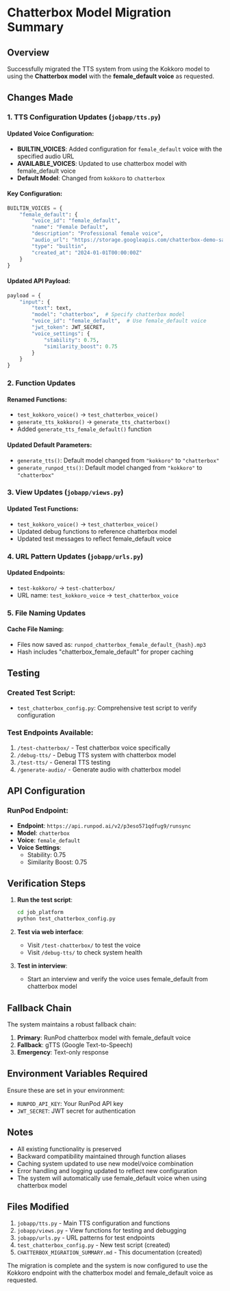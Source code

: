 # Chatterbox Model Migration Summary

## Overview
Successfully migrated the TTS system from using the Kokkoro model to using the **Chatterbox model** with the **female_default voice** as requested.

## Changes Made

### 1. TTS Configuration Updates (`jobapp/tts.py`)

#### Updated Voice Configuration:
- **BUILTIN_VOICES**: Added configuration for `female_default` voice with the specified audio URL
- **AVAILABLE_VOICES**: Updated to use chatterbox model with female_default voice
- **Default Model**: Changed from `kokkoro` to `chatterbox`

#### Key Configuration:
```python
BUILTIN_VOICES = {
    "female_default": {
        "voice_id": "female_default",
        "name": "Female Default",
        "description": "Professional female voice",
        "audio_url": "https://storage.googleapis.com/chatterbox-demo-samples/prompts/female_shadowheart4.flac",
        "type": "builtin",
        "created_at": "2024-01-01T00:00:00Z"
    }
}
```

#### Updated API Payload:
```python
payload = {
    "input": {
        "text": text,
        "model": "chatterbox",  # Specify chatterbox model
        "voice_id": "female_default",  # Use female_default voice
        "jwt_token": JWT_SECRET,
        "voice_settings": {
            "stability": 0.75,
            "similarity_boost": 0.75
        }
    }
}
```

### 2. Function Updates

#### Renamed Functions:
- `test_kokkoro_voice()` → `test_chatterbox_voice()`
- `generate_tts_kokkoro()` → `generate_tts_chatterbox()`
- Added `generate_tts_female_default()` function

#### Updated Default Parameters:
- `generate_tts()`: Default model changed from `"kokkoro"` to `"chatterbox"`
- `generate_runpod_tts()`: Default model changed from `"kokkoro"` to `"chatterbox"`

### 3. View Updates (`jobapp/views.py`)

#### Updated Test Functions:
- `test_kokkoro_voice()` → `test_chatterbox_voice()`
- Updated debug functions to reference chatterbox model
- Updated test messages to reflect female_default voice

### 4. URL Pattern Updates (`jobapp/urls.py`)

#### Updated Endpoints:
- `test-kokkoro/` → `test-chatterbox/`
- URL name: `test_kokkoro_voice` → `test_chatterbox_voice`

### 5. File Naming Updates

#### Cache File Naming:
- Files now saved as: `runpod_chatterbox_female_default_{hash}.mp3`
- Hash includes "chatterbox_female_default" for proper caching

## Testing

### Created Test Script:
- `test_chatterbox_config.py`: Comprehensive test script to verify configuration

### Test Endpoints Available:
1. `/test-chatterbox/` - Test chatterbox voice specifically
2. `/debug-tts/` - Debug TTS system with chatterbox model
3. `/test-tts/` - General TTS testing
4. `/generate-audio/` - Generate audio with chatterbox model

## API Configuration

### RunPod Endpoint:
- **Endpoint**: `https://api.runpod.ai/v2/p3eso571qdfug9/runsync`
- **Model**: `chatterbox`
- **Voice**: `female_default`
- **Voice Settings**: 
  - Stability: 0.75
  - Similarity Boost: 0.75

## Verification Steps

1. **Run the test script**:
   ```bash
   cd job_platform
   python test_chatterbox_config.py
   ```

2. **Test via web interface**:
   - Visit `/test-chatterbox/` to test the voice
   - Visit `/debug-tts/` to check system health

3. **Test in interview**:
   - Start an interview and verify the voice uses female_default from chatterbox model

## Fallback Chain

The system maintains a robust fallback chain:
1. **Primary**: RunPod chatterbox model with female_default voice
2. **Fallback**: gTTS (Google Text-to-Speech)
3. **Emergency**: Text-only response

## Environment Variables Required

Ensure these are set in your environment:
- `RUNPOD_API_KEY`: Your RunPod API key
- `JWT_SECRET`: JWT secret for authentication

## Notes

- All existing functionality is preserved
- Backward compatibility maintained through function aliases
- Caching system updated to use new model/voice combination
- Error handling and logging updated to reflect new configuration
- The system will automatically use female_default voice when using chatterbox model

## Files Modified

1. `jobapp/tts.py` - Main TTS configuration and functions
2. `jobapp/views.py` - View functions for testing and debugging
3. `jobapp/urls.py` - URL patterns for test endpoints
4. `test_chatterbox_config.py` - New test script (created)
5. `CHATTERBOX_MIGRATION_SUMMARY.md` - This documentation (created)

The migration is complete and the system is now configured to use the Kokkoro endpoint with the chatterbox model and female_default voice as requested.